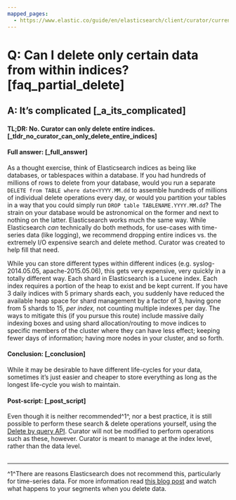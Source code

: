 ```yaml
---
mapped_pages:
  - https://www.elastic.co/guide/en/elasticsearch/client/curator/current/faq_partial_delete.html
---
```


# Q: Can I delete only certain data from within indices? [faq_partial_delete]

## A: It’s complicated [_a_its_complicated]


#### TL;DR: No. Curator can only delete entire indices. [_tldr_no_curator_can_only_delete_entire_indices]


#### Full answer: [_full_answer]

As a thought exercise, think of Elasticsearch indices as being like databases, or tablespaces within a database. If you had hundreds of millions of rows to delete from your database, would you run a separate `DELETE from TABLE where date<YYYY.MM.dd` to assemble hundreds of millions of individual delete operations every day, or would you partition your tables in a way that you could simply run `DROP table TABLENAME.YYYY.MM.dd`? The strain on your database would be astronomical on the former and next to nothing on the latter. Elasticsearch works much the same way. While Elasticsearch *can* technically do both methods, for use-cases with time-series data (like logging), we recommend dropping entire indices vs. the extremely I/O expensive search and delete method. Curator was created to help fill that need.

While you can store different types within different indices (e.g. syslog-2014.05.05, apache-2015.05.06), this gets very expensive, very quickly in a totally different way. Each shard in Elasticsearch is a Lucene index. Each index requires a portion of the heap to exist and be kept current. If you have 3 daily indices with 5 primary shards each, you suddenly have reduced the available heap space for shard management by a factor of 3, having gone from 5 shards to 15, *per index,* not counting multiple indexes per day. The ways to mitigate this (if you pursue this route) include massive daily indexing boxes and using shard allocation/routing to move indices to specific members of the cluster where they can have less effect; keeping fewer days of information; having more nodes in your cluster, and so forth.


#### Conclusion: [_conclusion]

While it may be desirable to have different life-cycles for your data, sometimes it’s just easier and cheaper to store everything as long as the longest life-cycle you wish to maintain.


#### Post-script: [_post_script]

Even though it is neither recommended^1^, nor a best practice, it is still possible to perform these search & delete operations yourself, using the [Delete by query API](https://www.elastic.co/docs/api/doc/elasticsearch/operation/operation-delete-by-query). Curator will not be modified to perform operations such as these, however. Curator is meant to manage at the index level, rather than the data level.
<br><br>

----

^1^There are reasons Elasticsearch does not recommend this, particularly for time-series data. For more information read [this blog post](http://blog.mikemccandless.com/2011/02/visualizing-lucenes-segment-merges.html) and watch what happens to your segments when you delete data.

